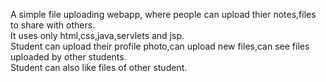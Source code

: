 A simple file uploading webapp, where people can upload thier notes,files to share with others.    
It uses only html,css,java,servlets and jsp.  
Student can upload their profile photo,can upload new files,can see files uploaded by other students.      
Student can also like files of other student.
